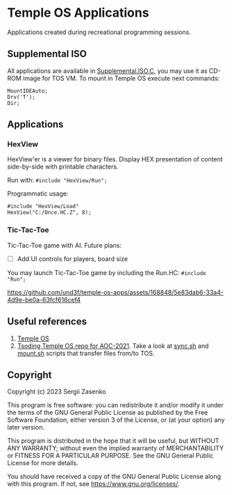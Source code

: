 # Temple OS Applications

Applications created during recreational programming sessions.

## Supplemental ISO

All applications are available in [Supplemental.ISO.C](Supplemental.ISO.C), you
may use it as CD-ROM image for TOS VM. To mount in Temple OS execute next
commands:

```
MountIDEAuto;
Drv('T');
Dir;
```

## Applications

### HexView

HexView'er is a viewer for binary files. Display HEX presentation of content
side-by-side with printable characters.

Run with:
```#include "HexView/Run";```

Programmatic usage:
```
#include "HexView/Load"
HexView("C:/Once.HC.Z", 8);
```

### Tic-Tac-Toe

Tic-Tac-Toe game with AI. Future plans:
- [ ] Add UI controls for players, board size

You may launch Tic-Tac-Toe game by including the Run.HC:
```#include "Run";```

https://github.com/und3f/temple-os-apps/assets/168848/5e83dab6-33a4-4d9e-be0a-63fcf616cef4

## Useful references
1. [Temple OS](https://templeos.org/)
1. [Tsoding Temple OS repo for
   AOC-2021](https://gitlab.com/tsoding/aoc-2021/-/tree/master). Take a look at
   [sync.sh](https://gitlab.com/tsoding/aoc-2021/-/blob/master/sync.sh) and
   [mount.sh](https://gitlab.com/tsoding/aoc-2021/-/blob/master/mount.sh)
   scripts that transfer files from/to TOS.

## Copyright 

Copyright (c) 2023 Sergii Zasenko

This program is free software: you can redistribute it and/or modify
it under the terms of the GNU General Public License as published by
the Free Software Foundation, either version 3 of the License, or
(at your option) any later version.

This program is distributed in the hope that it will be useful,
but WITHOUT ANY WARRANTY; without even the implied warranty of
MERCHANTABILITY or FITNESS FOR A PARTICULAR PURPOSE.  See the
GNU General Public License for more details.

You should have received a copy of the GNU General Public License
along with this program.  If not, see <https://www.gnu.org/licenses/>.
